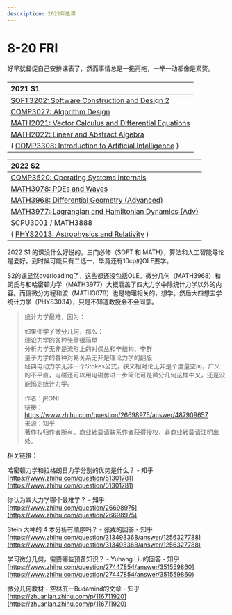 ```yaml
---
description: 2022年选课
---
```


# 8-20 FRI

好早就督促自己安排课表了，然而事情总是一拖再拖，一举一动都像是累赘。

### 

| 2021 S1 |
| :--- |
| [SOFT3202: Software Construction and Design 2](https://cusp.sydney.edu.au/students/view-unit-page/uos_id/289948) |
| [COMP3027: Algorithm Design](https://cusp.sydney.edu.au/students/view-unit-page/alpha/COMP3027) |
| [MATH2021: Vector Calculus and Differential Equations](https://www.sydney.edu.au/units/MATH2021) |
| [MATH2022: Linear and Abstract Algebra](https://www.sydney.edu.au/units/MATH2022) |
| \( [COMP3308: Introduction to Artificial Intelligence](https://cusp.sydney.edu.au/students/view-unit-page/alpha/COMP3308) \) |



| 2022 S2 |
| :--- |
| [COMP3520: Operating Systems Internals](https://www.sydney.edu.au/units/COMP3520) |
| [MATH3078: PDEs and Waves](https://www.sydney.edu.au/units/MATH3078) |
| [MATH3968: Differential Geometry \(Advanced\)](https://www.sydney.edu.au/units/MATH3968) |
| [MATH3977: Lagrangian and Hamiltonian Dynamics \(Adv\)](https://www.sydney.edu.au/units/MATH3977) |
| SCPU3001 / MATH3888 |
| \( [PHYS2013: Astrophysics and Relativity](https://www.sydney.edu.au/units/PHYS2013) \) |



2022 S1 的课没什么好说的，三门必修（SOFT 和 MATH），算法和人工智能导论是爱好，到时候可能只有二选一，毕竟还有10cp的OLE要学。

S2的课显然overloading了，这些都还没包括OLE。微分几何（MATH3968）和朗氏与和哈密顿力学（MATH3977）大概涵盖了四大力学中除统计力学以外的内容。而偏微分方程和波（MATH3078）也是物理相关的，想学。然后大四想去学统计力学（PHYS3034），只是不知道教授会不会同意。



> 统计力学最难，因为：
>
> 如果你学了微分几何，那么：  
> 理论力学的各种张量很简单  
> 分析力学无非是流形上的对偶丛和辛结构、李群  
> 量子力学的各种对易关系无非是理论力学的翻版  
> 经典电动力学无非一个Stokes公式，狭义相对论无非是个度量空间，广义的不平直，电磁还可以用电磁势进一步简化可是微分几何这样牛叉，还是没能搞定统计力学。  
>   
> 作者：jRONI  
> 链接：https://www.zhihu.com/question/26698975/answer/487909657  
> 来源：知乎  
> 著作权归作者所有。商业转载请联系作者获得授权，非商业转载请注明出处。



相关链接：

哈密顿力学和拉格朗日力学分别的优势是什么？ - 知乎 [https://www.zhihu.com/question/51301781](https://www.zhihu.com/question/51301781)

你认为四大力学哪个最难学？ - 知乎 [https://www.zhihu.com/question/26698975](https://www.zhihu.com/question/26698975)

Stein 大神的 4 本分析有顺序吗？ - 张戎的回答 - 知乎 [https://www.zhihu.com/question/313493368/answer/1256327788](https://www.zhihu.com/question/313493368/answer/1256327788)

学习微分几何，需要哪些预备知识？ - Yuhang Liu的回答 - 知乎 [https://www.zhihu.com/question/27447854/answer/351559860](https://www.zhihu.com/question/27447854/answer/351559860)

微分几何教材 - 空林玄一Budamind的文章 - 知乎 [https://zhuanlan.zhihu.com/p/116711920](https://zhuanlan.zhihu.com/p/116711920)





